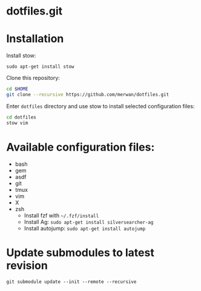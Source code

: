 dotfiles.git
============

# Installation

Install stow:
```
sudo apt-get install stow
```

Clone this repository:

```sh
cd $HOME
git clone --recursive https://github.com/merwan/dotfiles.git
```

Enter `dotfiles` directory and use stow to install selected configuration files:

```sh
cd dotfiles
stow vim
```

# Available configuration files:

* bash
* gem
* asdf
* git
* tmux
* vim
* X
* zsh
    * Install fzf with `~/.fzf/install`
    * Install Ag: `sudo apt-get install silversearcher-ag`
    * Install autojump: `sudo apt-get install autojump`

# Update submodules to latest revision

```
git submodule update --init --remote --recursive
```
